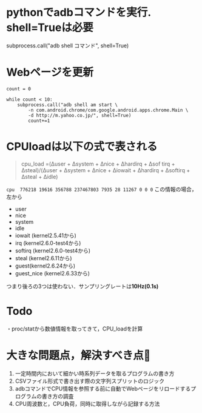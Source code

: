 # pythonでadbコマンドを実行. shell=Trueは必要
subprocess.call("adb shell コマンド", shell=True)

# Webページを更新
```
count = 0

while count < 10:
    subprocess.call("adb shell am start \
        -n com.android.chrome/com.google.android.apps.chrome.Main \
        -d http://m.yahoo.co.jp/", shell=True)
        count+=1
```

# CPUloadは以下の式で表される
>cpu_load =(Δuser + Δsystem + Δnice + Δhardirq + Δsof tirq + Δsteal)/(Δuser + Δsystem + Δnice + Δiowait + Δhardirq + Δsoftirq + Δsteal + Δidle)

`cpu  776218 19616 356788 237467803 7935 28 11267 0 0 0`
この情報の場合，左から

* user
* nice
* system
* idle
* iowait (kernel2.5.41から)
* irq (kernel2.6.0-test4から)
* softirq (kernel2.6.0-test4から)
* steal (kernel2.6.11から)
* guest(kernel2.6.24から)
* guest_nice (kernel2.6.33から)

つまり後ろの3つは使わない．サンプリングレートは**10Hz(0.1s)**


# Todo
・proc/statから数値情報を取ってきて，CPU_loadを計算


# 大きな問題点，解決すべき点

1. 一定時間内において細かい時系列データを取るプログラムの書き方
2. CSVファイル形式で書き出す際の文字列スプリットのロジック
3. adbコマンドでCPU情報を参照する前に自動でWebページをリロードするプログラムの書き方の調査
4. CPU周波数と，CPU負荷，同時に取得しながら記録する方法